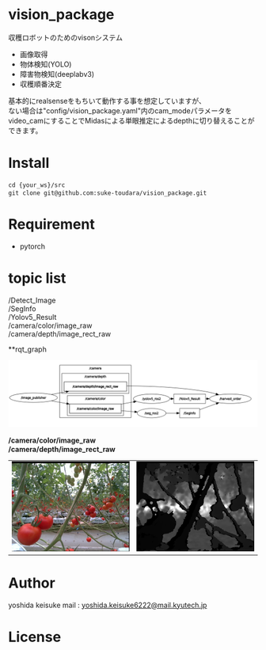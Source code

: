 # vision_package
収穫ロボットのためのvisonシステム
- 画像取得
- 物体検知(YOLO)
- 障害物検知(deeplabv3)
- 収穫順番決定
　

基本的にrealsenseをもちいて動作する事を想定していますが、  
ない場合は"config/vision_package.yaml"内のcam_modeパラメータを  
video_camにすることでMidasによる単眼推定によるdepthに切り替えることができます。


# Install 
```
cd {your_ws}/src
git clone git@github.com:suke-toudara/vision_package.git
```

# Requirement
- pytorch

# topic list

/Detect_Image  
/SegInfo  
/Yolov5_Result  
/camera/color/image_raw  
/camera/depth/image_rect_raw  

**rqt_graph
<p align="left">
  <img src="image.png" alt="altテキスト" width="1300px">
</p>

**/camera/color/image_raw**　　　　　　　　　　　　　　　　　　　　　　　　　　　　　　**/camera/depth/image_rect_raw**

<table>
    <tr>
        <td><img src="image-2.png" alt=""></td>
        <td><img src="image-3.png" alt=""></td>
    </tr>
</table>


# Author
yoshida keisuke 
mail : yoshida.keisuke6222@mail.kyutech.jp

# License